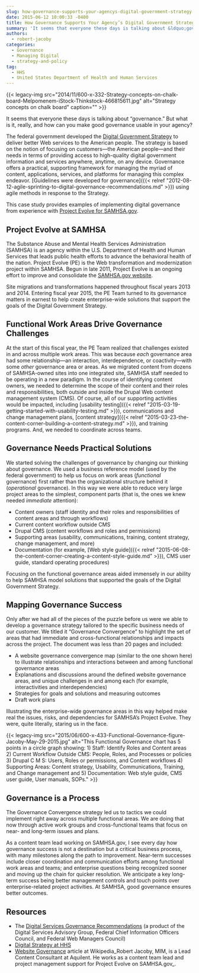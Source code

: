 ```yaml
---
slug: how-governance-supports-your-agencys-digital-government-strategy
date: 2015-06-12 10:00:33 -0400
title: How Governance Supports Your Agency’s Digital Government Strategy
summary: 'It seems that everyone these days is talking about &ldquo;governance.&rdquo; But what is it, really, and how can you make good governance usable in your agency? The federal government developed the Digital Government Strategy to deliver better Web services to the American people. The strategy is based on the notion of focusing on customers&mdash;the American'
authors:
  - robert-jacoby
categories:
  - Governance
  - Managing Digital
  - strategy-and-policy
tag:
  - HHS
  - United States Department of Health and Human Services
---
```


{{< legacy-img src="2014/11/600-x-332-Strategy-concepts-on-chalk-board-Melpomenem-iStock-Thinkstock-466815611.jpg" alt="Strategy concepts on chalk board" caption="" >}} 

It seems that everyone these days is talking about “governance.” But what is it, really, and how can you make good governance usable in your agency?

The federal government developed the [Digital Government Strategy](https://www.whitehouse.gov/sites/default/files/omb/egov/digital-government/digital-government.html) to deliver better Web services to the American people. The strategy is based on the notion of focusing on customers—the American people—and their needs in terms of providing access to high-quality digital government information and services anywhere, anytime, on any device. Governance offers a practical, supporting framework for managing the myriad of content, applications, services, and platforms for managing this complex endeavor. [Guidelines were developed for governance]({{< relref "2012-08-12-agile-sprinting-to-digital-governance-recommendations.md" >}}) using agile methods in response to the Strategy.

This case study provides examples of implementing digital governance from experience with [Project Evolve for SAMHSA.gov](http://blog.samhsa.gov/category/evolve).

## Project Evolve at SAMHSA

The Substance Abuse and Mental Health Services Administration (SAMHSA) is an agency within the U.S. Department of Health and Human Services that leads public health efforts to advance the behavioral health of the nation. Project Evolve (PE) is the Web transformation and modernization project within SAMHSA. Begun in late 2011, Project Evolve is an ongoing effort to improve and consolidate the [SAMHSA.gov website](http://www.samhsa.gov/).

Site migrations and transformations happened throughout fiscal years 2013 and 2014. Entering fiscal year 2015, the PE Team turned to its governance matters in earnest to help create enterprise-wide solutions that support the goals of the Digital Government Strategy.

## Functional Work Areas Drive Governance Challenges

At the start of this fiscal year, the PE Team realized that challenges existed in and across multiple work areas. This was because _each_ governance area had some relationship—an interaction, interdependence, or coactivity—with some _other_ governance area or areas. As we migrated content from dozens of SAMHSA-owned sites into one integrated site, SAMHSA staff needed to be operating in a new paradigm. In the course of identifying content owners, we needed to determine the scope of their content and their roles and responsibilities, both outside and inside the Drupal Web content management system (CMS). Of course, all of our supporting activities would be impacted, including [usability testing]({{< relref "2015-03-19-getting-started-with-usability-testing.md" >}}), communications and change management plans, [content strategy]({{< relref "2015-03-23-the-content-corner-building-a-content-strategy.md" >}}), and training programs. And, we needed to coordinate across teams.

## Governance Needs Practical Solutions

We started solving the challenges of governance by changing our thinking about governance. We used a business reference model (used by the federal government) to help us focus on work areas (_functional_ governance) first rather than the organizational structure behind it (_operational_ governance). In this way we were able to reduce very large project areas to the simplest, component parts (that is, the ones we knew needed _immediate_ attention):

  * Content owners (staff identity and their roles and responsibilities of content areas and through workflows)
  * Current content workflow outside CMS
  * Drupal CMS (content workflows and roles and permissions)
  * Supporting areas (usability, communications, training, content strategy, change management, and more)
  * Documentation (for example, [Web style guide]({{< relref "2015-06-08-the-content-corner-creating-a-content-style-guide.md" >}}), CMS user guide, standard operating procedures)

Focusing on the functional governance areas aided immensely in our ability to help SAMHSA model solutions that supported the goals of the Digital Government Strategy.

## Mapping Governance Success

Only after we had all of the pieces of the puzzle before us were we able to develop a governance strategy tailored to the specific business needs of our customer. We titled it “Governance Convergence” to highlight the set of areas that had immediate and cross-functional relationships and impacts across the project. The document was less than 20 pages and included:

  * A website governance convergence map (similar to the one shown here) to illustrate relationships and interactions between and among functional governance areas
  * Explanations and discussions around the defined website governance areas, and unique challenges in and among each (for example, interactivities and interdependencies)
  * Strategies for goals and solutions and measuring outcomes
  * Draft work plans

Illustrating the enterprise-wide governance areas in this way helped make real the issues, risks, and dependencies for SAMHSA’s Project Evolve. They were, quite literally, staring us in the face.

{{< legacy-img src="2015/06/600-x-433-Functional-Governance-figure-Jacoby-May-29-2015.jpg" alt="This Functional Governance chart has 5 points in a circle graph showing: 1) Staff: Identify Roles and Content areas 2) Current Workflow Outside CMS: People, Roles, and Processes or policies 3) Drupal C M S: Users, Roles or permissions, and Content workflows 4) Supporting Areas: Content strategy, Usability, Communications, Training, and Change management and 5) Documentation: Web style guide, CMS user guide, User manuals, SOPs." >}}

## Governance is a Process

The Governance Convergence strategy led us to tactics we could implement right away across multiple functional areas. We are doing that now through active work groups and cross-functional teams that focus on near- and long-term issues and plans.

As a content team lead working on SAMHSA.gov, I see every day how governance success is not a destination but a critical business process, with many milestones along the path to improvement. Near-term successes include closer coordination and communication efforts among functional work areas and teams; and enterprise questions being recognized sooner and moving up the chain for quicker resolution. We anticipate a key long-term success being better management controls and touch points over enterprise-related project activities. At SAMHSA, good governance ensures better outcomes.

## Resources

  * The [Digital Services Governance Recommendations](https://www.whitehouse.gov/digitalgov/digital-services-governance-recommendations) (a product of the Digital Services Advisory Group, Federal Chief Information Officers Council, and Federal Web Managers Council)
  * [Digital Strategy at HHS](http://www.hhs.gov/web/governance/strategy.html)
  * [Website Governance](http://en.wikipedia.org/wiki/Website_governance) article at Wikipedia_Robert Jacoby, MIM, is a Lead Content Consultant at Aquilent. He works as a content team lead and project management support for Project Evolve on SAMHSA.gov_.